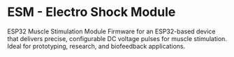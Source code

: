 # ESM - Electro Shock Module
ESP32 Muscle Stimulation Module Firmware for an ESP32-based device that delivers precise, configurable DC voltage pulses for muscle stimulation. Ideal for prototyping, research, and biofeedback applications.
